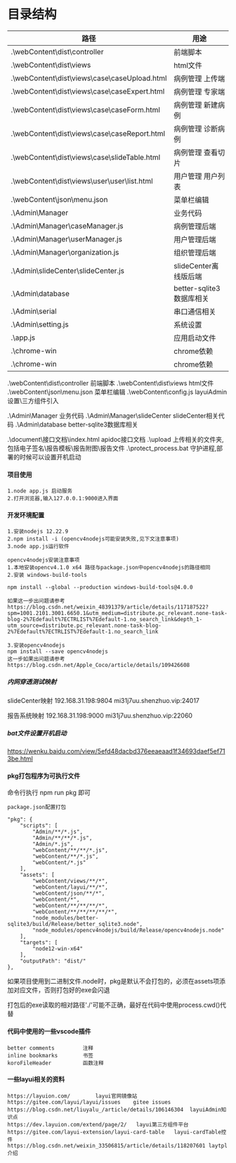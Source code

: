 <!--
 * @Author: cwx
 * @Description: 关键文档说明
 * @Date: 2021-12-08 10:17:56
 * @LastEditTime: 2022-09-06 14:25:41
 * @FilePath: \ReportSystem_Demo\document\files.md
-->

# 目录结构

 | 路径                                         | 用途                     |
 | -------------------------------------------- | ------------------------ |
 | .\webContent\dist\controller                 | 前端脚本                 |
 | .\webContent\dist\views                      | html文件                 |
 | .\webContent\dist\views\case\caseUpload.html | 病例管理 上传端          |
 | .\webContent\dist\views\case\caseExpert.html | 病例管理 专家端          |
 | .\webContent\dist\views\case\caseForm.html   | 病例管理 新建病例        |
 | .\webContent\dist\views\case\caseReport.html | 病例管理 诊断病例        |
 | .\webContent\dist\views\case\slideTable.html | 病例管理 查看切片        |
 | .\webContent\dist\views\user\user\list.html  | 用户管理 用户列表        |
 | .\webContent\json\menu.json                  | 菜单栏编辑               |
 | .\Admin\Manager                              | 业务代码                 |
 | .\Admin\Manager\caseManager.js               | 病例管理后端             |
 | .\Admin\Manager\userManager.js               | 用户管理后端             |
 | .\Admin\Manager\organization.js              | 组织管理后端             |
 | .\Admin\slideCenter\slideCenter.js           | slideCenter离线版后端    |
 | .\Admin\database                             | better-sqlite3数据库相关 |
 | .\Admin\serial                               | 串口通信相关             |
 | .\Admin\setting.js                           | 系统设置                 |
 | .\app.js                                     | 应用启动文件             |
 | .\chrome-win                                 | chrome依赖               |
 | .\chrome-win                                 | chrome依赖               |
 
.\webContent\dist\controller    前端脚本
.\webContent\dist\views         html文件
.\webContent\json\menu.json     菜单栏编辑
.\webContent\config.js          layuiAdmin设置\三方组件引入

.\Admin\Manager                 业务代码
.\Admin\Manager\slideCenter     slideCenter相关代码
.\Admin\database                better-sqlite3数据库相关

.\document\接口文档\index.html  apidoc接口文档
.\upload                        上传相关的文件夹,包括电子签名\报告模板\报告附图\报告文件
.\protect_process.bat           守护进程,部署的时候可以设置开机启动

#### 项目使用
    1.node app.js 启动服务
    2.打开浏览器,输入127.0.0.1:9000进入界面

#### 开发环境配置
    1.安装nodejs 12.22.9
    2.npm install -i (opencv4nodejs可能安装失败,见下文注意事项)
    3.node app.js运行软件

    opencv4nodejs安装注意事项
    1.本地安装opencv4.1.0 x64 路径与package.json中opencv4nodejs的路径相同
    2.安装 windows-build-tools
    
    npm install --global --production windows-build-tools@4.0.0

    如果这一步出问题请参考
    https://blog.csdn.net/weixin_48391379/article/details/117187522?spm=1001.2101.3001.6650.1&utm_medium=distribute.pc_relevant.none-task-blog-2%7Edefault%7ECTRLIST%7Edefault-1.no_search_link&depth_1-utm_source=distribute.pc_relevant.none-task-blog-2%7Edefault%7ECTRLIST%7Edefault-1.no_search_link

    3.安装opencv4nodejs
    npm install --save opencv4nodejs
    这一步如果出问题请参考 https://blog.csdn.net/Apple_Coco/article/details/109426608

##### 内网穿透测试映射
slideCenter映射
192.168.31.198:9804
mi31j7uu.shenzhuo.vip:24017

报告系统映射
192.168.31.198:9000
mi31j7uu.shenzhuo.vip:22060

##### bat文件设置开机启动
https://wenku.baidu.com/view/5efd48dacbd376eeaeaad1f34693daef5ef713be.html

#### pkg打包程序为可执行文件
命令行执行 npm run pkg 即可

    package.json配置打包

    "pkg": {
        "scripts": [
            "Admin/**/*.js",
            "Admin/**/**/*.js",
            "Admin/*.js",
            "webContent/**/**/*.js",
            "webContent/**/*.js",
            "webContent/*.js"
        ],
        "assets": [
            "webContent/views/**/*",
            "webContent/layui/**/*",
            "webContent/json/**/*",
            "webContent/*",
            "webContent/**/**/**/*",
            "webContent/**/**/**/**/*",
            "node_modules/better-sqlite3/build/Release/better_sqlite3.node",
            "node_modules/opencv4nodejs/build/Release/opencv4nodejs.node"
        ],
        "targets": [
            "node12-win-x64"
        ],
        "outputPath": "dist/"
    },

如果项目使用到二进制文件.node时，pkg是默认不会打包的，必须在assets项添加对应文件，否则打包好的exe会闪退

打包后的exe读取的相对路径'./'可能不正确，最好在代码中使用process.cwd()代替

#### 代码中使用的一些vscode插件
    better comments         注释
    inline bookmarks        书签
    koroFileHeader          函数注释


#### 一些layui相关的资料
    https://layuion.com/        layui官网镜像站
    https://gitee.com/layui/layui/issues    gitee issues
    https://blog.csdn.net/liuyalu_/article/details/106146304  layuiAdmin知识点
    https://dev.layuion.com/extend/page/2/   layui第三方组件平台
    https://gitee.com/layui-extension/layui-card-table   layui-cardTable控件
    https://blog.csdn.net/weixin_33506815/article/details/118207601 laytpl介绍